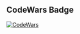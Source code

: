 ## CodeWars Badge
[![CodeWars](https://www.codewars.com/users/eskovdmt/badges/large)](https://www.codewars.com/users/eskovdmt)
